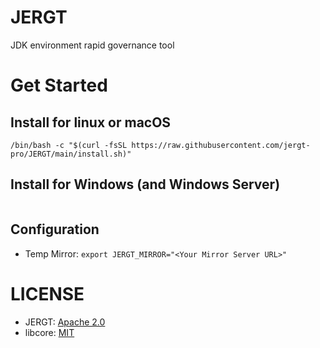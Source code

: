 # JERGT

JDK environment rapid governance tool

# Get Started

## Install for linux or macOS
```shell
/bin/bash -c "$(curl -fsSL https://raw.githubusercontent.com/jergt-pro/JERGT/main/install.sh)"
```

## Install for Windows (and Windows Server)

```powershell

```

## Configuration

- Temp Mirror: ``export JERGT_MIRROR="<Your Mirror Server URL>"``

# LICENSE

- JERGT: [Apache 2.0](https://www.apache.org/licenses/LICENSE-2.0.txt)
- libcore: [MIT](https://choosealicense.com/licenses/mit/)